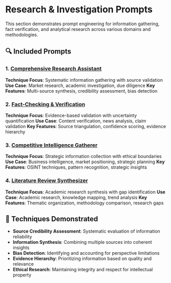 # Research & Investigation Prompts

This section demonstrates prompt engineering for information gathering, fact verification, and analytical research across various domains and methodologies.

## 🔍 Included Prompts

### 1. [Comprehensive Research Assistant](./research-assistant.md)
**Technique Focus**: Systematic information gathering with source validation
**Use Case**: Market research, academic investigation, due diligence
**Key Features**: Multi-source synthesis, credibility assessment, bias detection

### 2. [Fact-Checking & Verification](./fact-checker.md)
**Technique Focus**: Evidence-based validation with uncertainty quantification
**Use Case**: Content verification, news analysis, claim validation
**Key Features**: Source triangulation, confidence scoring, evidence hierarchy

### 3. [Competitive Intelligence Gatherer](./competitive-intelligence.md)
**Technique Focus**: Strategic information collection with ethical boundaries
**Use Case**: Business intelligence, market positioning, strategic planning
**Key Features**: OSINT techniques, pattern recognition, strategic insights

### 4. [Literature Review Synthesizer](./literature-review.md)
**Technique Focus**: Academic research synthesis with gap identification
**Use Case**: Academic research, knowledge mapping, trend analysis
**Key Features**: Thematic organization, methodology comparison, research gaps

## 🎯 Techniques Demonstrated

- **Source Credibility Assessment**: Systematic evaluation of information reliability
- **Information Synthesis**: Combining multiple sources into coherent insights
- **Bias Detection**: Identifying and accounting for perspective limitations
- **Evidence Hierarchy**: Prioritizing information based on quality and relevance
- **Ethical Research**: Maintaining integrity and respect for intellectual property